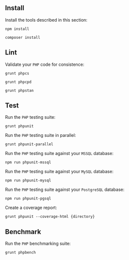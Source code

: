 Install
-------

Install the tools described in this section:

```
npm install
```

```
composer install
```


Lint
----

Validate your `PHP` code for consistence:

```
grunt phpcs
```

```
grunt phpcpd
```

```
grunt phpstan
```


Test
----

Run the `PHP` testing suite:

```
grunt phpunit
```

Run the `PHP` testing suite in parallel:

```
grunt phpunit-parallel
```

Run the `PHP` testing suite against your `MSSQL` database:

```
npm run phpunit-mssql
```

Run the `PHP` testing suite against your `MySQL` database:

```
npm run phpunit-mysql
```

Run the `PHP` testing suite against your `PostgreSQL` database:

```
npm run phpunit-pgsql
```

Create a coverage report:

```
grunt phpunit --coverage-html {directory}
```


Benchmark
---------

Run the `PHP` benchmarking suite:

```
grunt phpbench
```
